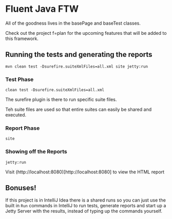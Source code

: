 # Fluent Java FTW

All of the goodness lives in the basePage and baseTest classes.

Check out the project f=plan for the upcoming features that will be added to this framework.

## Running the tests and generating the reports

`mvn clean test -Dsurefire.suiteXmlFiles=all.xml site jetty:run`

### Test Phase

`clean test -Dsurefire.suiteXmlFiles=all.xml` 

The surefire plugin is there to run specific suite files.

Teh suite files are used so that entire suites can easily be shared and executed.

### Report Phase

`site`

### Showing off the Reports

`jetty:run`

Visit (http://localhost:8080)[http://localhost:8080] to view the HTML report

## Bonuses!

If this project is in IntelliJ Idea there is a shared runs so you can just use the built in `Run` commands in IntelliJ to run tests, generate reports and start up a Jetty Server with the results, instead of typing up the commands yourself.